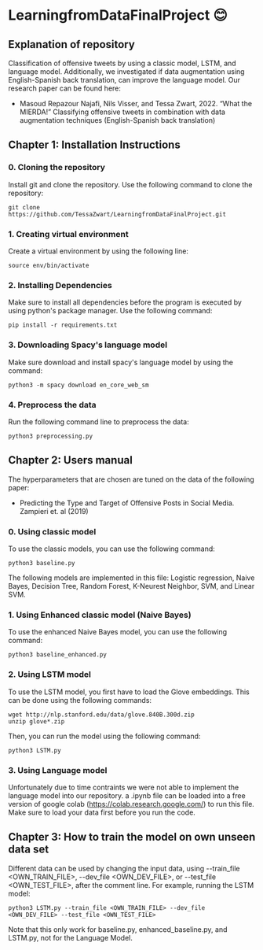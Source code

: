 # LearningfromDataFinalProject 😊
## Explanation of repository

Classification of offensive tweets by using a classic model, LSTM, and language model. Additionally, we investigated if data augmentation using English-Spanish back translation, can improve the language model. Our research paper can be found here:

* Masoud Repazour Najafi, Nils Visser, and Tessa Zwart, 2022. “What the MIERDA!” Classifying offensive tweets in combination with data augmentation techniques (English-Spanish back translation)

## Chapter 1: Installation Instructions
### 0. Cloning the repository
Install git and clone the repository. Use the following command to clone the repository:
```
git clone https://github.com/TessaZwart/LearningfromDataFinalProject.git
```

### 1. Creating virtual environment
Create a virtual environment by using the following line:
```
source env/bin/activate
```

### 2. Installing Dependencies
Make sure to install all dependencies before the program is executed by using python's package manager. Use the following command:
```
pip install -r requirements.txt
```


### 3. Downloading Spacy's language model
Make sure download and install spacy's language model by using the command:
```
python3 -m spacy download en_core_web_sm
```

### 4. Preprocess the data
Run the following command line to preprocess the data:
```
python3 preprocessing.py
```


## Chapter 2: Users manual
The hyperparameters that are chosen are tuned on the data of the following paper:
* Predicting the Type and Target of Offensive Posts in Social Media. Zampieri et. al
(2019)


### 0. Using classic model
To use the classic models, you can use the following command:
```
python3 baseline.py
```
The following models are implemented in this file: Logistic regression, Naive Bayes, Decision Tree, Random Forest, K-Neurest Neighbor, SVM, and Linear SVM.

### 1. Using Enhanced classic model (Naive Bayes)
To use the enhanced Naive Bayes model, you can use the following command:
```
python3 baseline_enhanced.py
```

### 2. Using LSTM model
To use the LSTM model, you first have to load the Glove embeddings. This can be done using the following commands:
```
wget http://nlp.stanford.edu/data/glove.840B.300d.zip
unzip glove*.zip
```
Then, you can run the model using the following command:
```
python3 LSTM.py
```

### 3. Using Language model
Unfortunately due to time contraints we were not able to implement the language model into our repository. a .ipynb file can be loaded into a free version of google colab (https://colab.research.google.com/) to run this file. Make sure to load your data first before you run the code.


## Chapter 3: How to train the model on own unseen data set
Different data can be used by changing the input data, using --train_file <OWN_TRAIN_FILE>, --dev_file <OWN_DEV_FILE>, or --test_file <OWN_TEST_FILE>, after the comment line. For example, running the LSTM model:
```
python3 LSTM.py --train_file <OWN_TRAIN_FILE> --dev_file <OWN_DEV_FILE> --test_file <OWN_TEST_FILE>
```
Note that this only work for baseline.py, enhanced_baseline.py, and LSTM.py, not for the Language Model.

